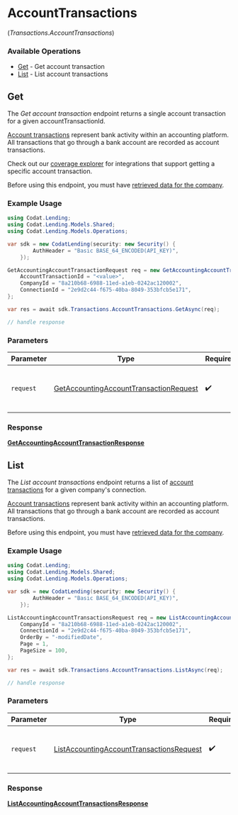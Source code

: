 # AccountTransactions
(*Transactions.AccountTransactions*)

### Available Operations

* [Get](#get) - Get account transaction
* [List](#list) - List account transactions

## Get

The *Get account transaction* endpoint returns a single account transaction for a given accountTransactionId.

[Account transactions](https://docs.codat.io/lending-api#/schemas/AccountTransaction) represent bank activity within an accounting platform. All transactions that go through a bank account are recorded as account transactions.

Check out our [coverage explorer](https://knowledge.codat.io/supported-features/accounting?view=tab-by-data-type&dataType=accountTransactions) for integrations that support getting a specific account transaction.

Before using this endpoint, you must have [retrieved data for the company](https://docs.codat.io/lending-api#/operations/refresh-company-data).


### Example Usage

```csharp
using Codat.Lending;
using Codat.Lending.Models.Shared;
using Codat.Lending.Models.Operations;

var sdk = new CodatLending(security: new Security() {
        AuthHeader = "Basic BASE_64_ENCODED(API_KEY)",
    });

GetAccountingAccountTransactionRequest req = new GetAccountingAccountTransactionRequest() {
    AccountTransactionId = "<value>",
    CompanyId = "8a210b68-6988-11ed-a1eb-0242ac120002",
    ConnectionId = "2e9d2c44-f675-40ba-8049-353bfcb5e171",
};

var res = await sdk.Transactions.AccountTransactions.GetAsync(req);

// handle response
```

### Parameters

| Parameter                                                                                                   | Type                                                                                                        | Required                                                                                                    | Description                                                                                                 |
| ----------------------------------------------------------------------------------------------------------- | ----------------------------------------------------------------------------------------------------------- | ----------------------------------------------------------------------------------------------------------- | ----------------------------------------------------------------------------------------------------------- |
| `request`                                                                                                   | [GetAccountingAccountTransactionRequest](../../Models/Operations/GetAccountingAccountTransactionRequest.md) | :heavy_check_mark:                                                                                          | The request object to use for the request.                                                                  |


### Response

**[GetAccountingAccountTransactionResponse](../../Models/Operations/GetAccountingAccountTransactionResponse.md)**


## List

The *List account transactions* endpoint returns a list of [account transactions](https://docs.codat.io/lending-api#/schemas/AccountTransaction) for a given company's connection.

[Account transactions](https://docs.codat.io/lending-api#/schemas/AccountTransaction) represent bank activity within an accounting platform. All transactions that go through a bank account are recorded as account transactions.

Before using this endpoint, you must have [retrieved data for the company](https://docs.codat.io/lending-api#/operations/refresh-company-data).
    

### Example Usage

```csharp
using Codat.Lending;
using Codat.Lending.Models.Shared;
using Codat.Lending.Models.Operations;

var sdk = new CodatLending(security: new Security() {
        AuthHeader = "Basic BASE_64_ENCODED(API_KEY)",
    });

ListAccountingAccountTransactionsRequest req = new ListAccountingAccountTransactionsRequest() {
    CompanyId = "8a210b68-6988-11ed-a1eb-0242ac120002",
    ConnectionId = "2e9d2c44-f675-40ba-8049-353bfcb5e171",
    OrderBy = "-modifiedDate",
    Page = 1,
    PageSize = 100,
};

var res = await sdk.Transactions.AccountTransactions.ListAsync(req);

// handle response
```

### Parameters

| Parameter                                                                                                       | Type                                                                                                            | Required                                                                                                        | Description                                                                                                     |
| --------------------------------------------------------------------------------------------------------------- | --------------------------------------------------------------------------------------------------------------- | --------------------------------------------------------------------------------------------------------------- | --------------------------------------------------------------------------------------------------------------- |
| `request`                                                                                                       | [ListAccountingAccountTransactionsRequest](../../Models/Operations/ListAccountingAccountTransactionsRequest.md) | :heavy_check_mark:                                                                                              | The request object to use for the request.                                                                      |


### Response

**[ListAccountingAccountTransactionsResponse](../../Models/Operations/ListAccountingAccountTransactionsResponse.md)**

